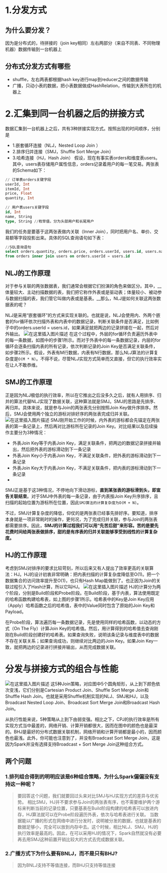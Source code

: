 


# 1.分发方式
## 为什么要分发？
因为是分布式的，待拼接的（join key相同）左右两部分（来自不同表、不同物理机器）数据传输到一台机器上
## 分布式分发方式有哪些
- shuffle，左右两表都根据hash key进行map到reducer之间的数据传输
- 广播，只动小表的数据，把小表数据做成HashRelation，传输到大表所在的机器上

# 2.汇集到同一台机器之后的拼接方式
数据汇集到一台机器上之后，共有3种拼接实现方式。按照出现的时间顺序，分别是
- 1.嵌套循环连接（NLJ，Nested Loop Join ）
- 2.排序归并连接（SMJ，Shuffle Sort Merge Join）
- 3.哈希连接（HJ，Hash Join）
假设，现在有事实表orders和维度表users。其中，users表存储用户属性信息，orders记录着用户的每一笔交易。两张表的Schema如下：
```sql
// 订单表orders关键字段
userId, Int
itemId, Int
price, Float
quantity, Int
 
// 用户表users关键字段
id, Int
name, String
type, String //枚举值，分为头部用户和长尾用户
```
我们的任务是要基于这两张表做内关联（Inner Join），同时把用户名、单价、交易额等字段投影出来。具体的SQL查询语句如下表：
```sql
//SQL查询语句
select orders.quantity, orders.price, orders.userId, users.id, users.name
from orders inner join users on orders.userId = users.id
```
## NLJ的工作原理
对于参与关联的两张数据表，我们通常会根据它们扮演的角色来做区分。其中，__体量较大、主动扫描数据的表，我们把它称作外表或是驱动表；体量较小、被动参与数据扫描的表，我们管它叫做内表或是基表。__那么，NLJ是如何关联这两张数据表的呢？

NLJ是采用“嵌套循环”的方式来实现关联的。也就是说，NLJ会使用内、外两个嵌套的for循环依次扫描外表和内表中的数据记录，判断关联条件是否满足，比如例子中的orders.userId = users.id，如果满足就把两边的记录拼接在一起，然后对外输出。
![在这里插入图片描述](https://img-blog.csdnimg.cn/d27cbe3a608f441eb819beb71eb71b9b.png)
在这个过程中，外层的for循环负责遍历外表中的每一条数据，如图中的步骤1所示。而对于外表中的每一条数据记录，内层的for循环会逐条扫描内表的所有记录，依次判断记录的Join Key是否满足关联条件，如步骤2所示。假设，外表有M行数据，内表有N行数据，那么NLJ算法的计算复杂度是`O(M * N)`。不得不说，尽管NLJ实现方式简单而又直接，但它的执行效率实在让人不敢恭维。

## SMJ的工作原理
正是因为NLJ极低的执行效率，所以在它推出之后没多久之后，就有人用排序、归并的算法代替NLJ实现了数据关联，这种算法就是SMJ。SMJ的思路是先排序、再归并。具体来说，就是参与Join的两张表先分别按照Join Key做升序排序。然后，SMJ会使用两个独立的游标对排好序的两张表完成归并关联。
![在这里插入图片描述](https://img-blog.csdnimg.cn/4b5a5837548a44a7ab9673ddd8572494.png)
SMJ刚开始工作的时候，内外表的游标都会先锚定在两张表的第一条记录上，然后再对比游标所在记录的Join Key。对比结果以及后续操作主要分为3种情况：

- 外表Join Key等于内表Join Key，满足关联条件，把两边的数据记录拼接并输出，然后把外表的游标滑动到下一条记录
- 外表Join Key小于内表Join Key，不满足关联条件，把外表的游标滑动到下一条记录
- 外表Join Key大于内表Join Key，不满足关联条件，把内表的游标滑动到下一条记录
- 
SMJ正是基于这3种情况，不停地向下滑动游标，__直到某张表的游标滑到头，即宣告关联结束__。对于SMJ中外表的每一条记录，由于内表按Join Key升序排序，且扫描的起始位置为游标所在位置，因此`SMJ算法的计算复杂度为O(M + N)`。

不过，SMJ计算复杂度的降低，仰仗的是两张表已经事先排好序。要知道，排序本身就是一项非常耗时的操作，更何况，为了完成归并关联，参与Join的两张表都需要排序。因此，__SMJ的计算过程我们可以用“先苦后甜”来形容。苦的是要先花费时间给两张表做排序，甜的是有序表的归并关联能够享受到线性的计算复杂度。__

## HJ的工作原理
考虑到SMJ对排序的要求比较苛刻，所以后来又有人提出了效率更高的关联算法：HJ。HJ的设计初衷非常明确：把内表扫描的计算复杂度降低至O(1)。把一个数据集合的访问效率提升至O(1)，也只有Hash Map能做到了。也正因为Join的关联过程引入了Hash计算，所以它叫HJ。
![在这里插入图片描述](https://img-blog.csdnimg.cn/be95cd64c53246038c8ccc9d0f8d3dd2.png)
HJ的计算分为两个阶段，分别是Build阶段和Probe阶段。在Build阶段，基于内表，算法使用既定的哈希函数构建哈希表，如上图的步骤1所示。哈希表中的Key是Join Key应用（Apply）哈希函数之后的哈希值，表中的Value同时包含了原始的Join Key和Payload。

在Probe阶段，算法遍历每一条数据记录，先是使用同样的哈希函数，以动态的方式（On The Fly）计算Join Key的哈希值。然后，用计算得到的哈希值去查询刚刚在Build阶段创建好的哈希表。如果查询失败，说明该条记录与维度表中的数据不存在关联关系；如果查询成功，则继续对比两边的Join Key。如果Join Key一致，就把两边的记录进行拼接并输出，从而完成数据关联。

# 分发与拼接方式的组合与性能
![在这里插入图片描述](https://img-blog.csdnimg.cn/5df614549e2e456bb4ec4a0cd4a6d0a4.png)
这5种Join策略，对应图中5个圆角矩形，从上到下颜色依次变浅，它们分别是Cartesian Product Join、Shuffle Sort Merge Join和Shuffle Hash Join。也就是采用Shuffle机制实现的NLJ、SMJ和HJ，以及Broadcast Nested Loop Join、Broadcast Sort Merge Join和Broadcast Hash Join。

从执行性能来说，5种策略从上到下由弱变强。相比之下，CPJ的执行效率是所有实现方式当中最差的，网络开销、计算开销都很大，因而在图中的颜色也是最深的。BHJ是最好的分布式数据关联机制，网络开销和计算开销都是最小的，因而颜色也最浅。此外，你可能也注意到了，并没有Broadcast Sort Merge Join，这是因为Spark并没有选择支持Broadcast + Sort Merge Join这种组合方式。

## 两个问题
### 1.排列组合得到的明明应该是6种组合策略，为什么Spark偏偏没有支持这一种呢？
>要回答这个问题，我们就要回过头来对比SMJ与HJ实现方式的差异与优劣势。
相比SMJ，HJ并不要求参与Join的两张表有序，也不需要维护两个游标来判断当前的记录位置，只要基表在Build阶段构建的哈希表可以放进内存，HJ算法就可以在Probe阶段遍历外表，依次与哈希表进行关联。
当数据能以广播的形式在网络中进行分发时，说明被分发的数据，也就是基表的数据足够小，完全可以放到内存中去。这个时候，相比NLJ、SMJ，HJ的执行效率是最高的。因此，在可以采用HJ的情况下，Spark自然就没有必要再去用SMJ这种前置开销比较大的方式去完成数据关联。
### 2.广播方式下为什么要有BNLJ，而不是只有BHJ?
>因为BNLJ支持不等值连接，而BHJ只支持等值连接
